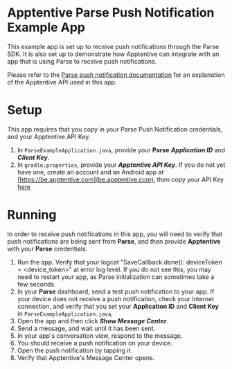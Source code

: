 # Apptentive Parse Push Notification Example App

This example app is set up to receive push notifications through the Parse SDK. It is also set up to demonstrate how Apptentive can integrate with an app that is using Parse to receive push notifications.

Please refer to the [Parse push notification documentation](http://www.apptentive.com/docs/android/integration/#setting-the-parse-device-token) for an explanation of the Apptentive API used in this app.

# Setup

This app requires that you copy in your Parse Push Notification credentials, and your Apptentive API Key.

1. In `ParseExampleApplication.java`, provide your **Parse** **_Application ID_** and **_Client Key_**.
2. In `gradle.properties`, provide your **_Apptentive API Key_**. If you do not yet have one, create an account and an Android app at [https://be.apptentive.com](be.apptentive.com), then copy your API Key [here](https://be.apptentive.com/apps/current/settings/api)

# Running

In order to receive push notifications in this app, you will need to verify that push notifications are being sent from **Parse**, and then provide **Apptentive** with your **Parse** credentials.

1. Run the app. Verify that your logcat "SaveCallback.done(): deviceToken = <device_token>" at error log level. If you do not see this, you may need to restart your app, as Parse initialization can sometimes take a few seconds.
2. In your **Parse** dashboard, send a test push notification to your app. If your device does not receive a push notification, check your internet connection, and verify that you set your **Application ID** and **Client Key** in `ParseExampleApplication.java`,
3. Open the app and then click _**Show Message Center**_.
4. Send a message, and wait until it has been sent.
6. In your app's conversation view, respond to the message.
7. You should receive a push notification on your device.
8. Open the push notification by tapping it.
9. Verify that Apptentive's Message Center opens.
